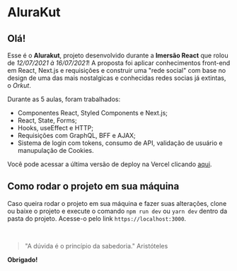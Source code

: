 # AluraKut
## Olá!
Esse é o **Alurakut**, projeto desenvolvido durante a **Imersão React** que rolou de _12/07/2021 à 16/07/2021_!
A proposta foi aplicar conhecimentos front-end em React, Next.js e requisições e construir uma "rede social" com base no design de uma das mais nostalgicas e conhecidas redes socias já extintas, o _Orkut_.

Durante as 5 aulas, foram trabalhados:
* Componentes React, Styled Components e Next.js;
* React, State, Forms;
* Hooks, useEffect e HTTP;
* Requisições com GraphQL, BFF e AJAX;
* Sistema de login com tokens, consumo de API, validação de usuário e manupulação de Cookies.

Você pode acessar a última versão de deploy na Vercel clicando [aqui](https://alurakut-silk.vercel.app/login).

## Como rodar o projeto em sua máquina
Caso queira rodar o projeto em sua máquina e fazer suas alterações, clone ou baixe o projeto e execute o comando `npm run dev` ou `yarn dev` dentro da pasta do projeto. Acesse-o pelo link `https://localhost:3000`.

<br>

>"A dúvida é o princípio da sabedoria."
>Aristóteles

**Obrigado!**
